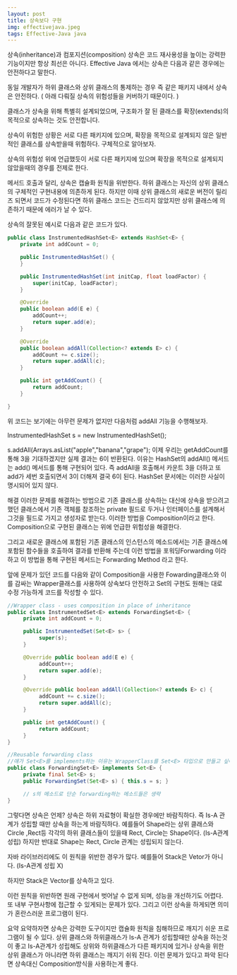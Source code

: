 ```yaml
---
layout: post
title: 상속보다 구현
img: effectivejava.jpeg
tags: Effective-Java java
---
```


상속(inheritance)과 컴포지션(composition)
상속은 코드 재사용성을 높이는 강력한 기능이지만 항상 최선은 아니다. Effective Java 에서는 상속은 다음과 같은 경우에는 안전하다고 말한다.

동일 개발자가 하위 클래스와 상위 클래스의 통제하는 경우 즉 같은 패키지 내에서 상속은 안전하다. ( 아래 다뤄질 상속의 위험성들을 커버하기 때문이다. )

클래스가 상속을 위해 특별히 설계되었으며, 구조화가 잘 된 클래스를 확장(extends)의 목적으로 상속하는 것도 안전합니다.

상속이 위험한 상황은 서로 다른 패키지에 있으며, 확장을 목적으로 설계되지 않은 일반적인 클래스를 상속받을때 위험하다.
구체적으로 알아보자.

상속의 위험성
위에 언급했듯이 서로 다른 패키지에 있으며 확장을 목적으로 설계되지 않았을때의 경우를 전제로 한다.

메서드 호출과 달리, 상속은 캡슐화 원칙을 위반한다.
하위 클래스는 자신의 상위 클래스의 구체적인 구현내용에 의존하게 된다. 하지만 이때 상위 클래스의 새로운 버전이 릴리즈 되면서 코드가 수정된다면 하위 클래스 코드는 건드리지 않았지만 상위 클래스에 의존하기 때문에 에러가 날 수 있다.

상속의 잘못된 예시로 다음과 같은 코드가 있다.

```java
public class InstrumentedHashSet<E> extends HashSet<E> {
    private int addCount = 0;

    public InstrumentedHashSet() {
    }

    public InstrumentedHashSet(int initCap, float loadFactor) {
        super(initCap, loadFactor);
    }

    @Override
    public boolean add(E e) {
        addCount++;
        return super.add(e);
    }

    @Override
    public boolean addAll(Collection<? extends E> c) {
        addCount += c.size();
        return super.addAll(c);
    }

    public int getAddCount() {
        return addCount;
    }

}
```
위 코드는 보기에는 아무런 문제가 없지만 다음처럼 addAll 기능을 수행해보자.

InstrumentedHashSet<String> s = new InstrumentedHashSet<String>();

s.addAll(Arrays.asList("apple","banana","grape");
이제 우리는 getAddCount를 통해 3을 기대하겠지만 실제 결과는 6이 반환된다. 이유는 HashSet의 addAll() 메서드는 add() 메서드를 통해 구현되어 있다. 즉 addAll을 호출해서 카운트 3을 더하고 또 add가 세번 호출되면서 3이 더해져 결국 6이 된다. HashSet 문서에는 이러한 사실이 명시되어 있지 않다.

해결
이러한 문제를 해결하는 방법으로 기존 클래스를 상속하는 대신에 상속을 받으려고 했던 클래스에서 기존 객체를 참조하는 private 필드로 두거나 인터페이스를 설계해서 그것을 필드로 가지고 생성자로 받는다. 이러한 방법을 Composition이라고 한다. Composition으로 구현된 클래스는 위에 언급한 위험성을 해결한다.

그리고 새로운 클래스에 포함된 기존 클래스의 인스턴스의 메소드에서는 기존 클래스에 포함된 함수들을 호출하여 결과를 반환해 주는데 이런 방법을 포워딩Forwarding 이라 하고 이 방법을 통해 구현된 메서드는 Forwarding Method 라고 한다.

앞에 문제가 있던 코드를 다음와 같이 Composition을 사용한 Fowarding클래스와 이를 감싸는 Wrapper클래스를 사용하여 상속보다 안전하고 Set의 구현도 원해는 대로 수정 가능하게 코드를 작성할 수 있다.

```java
//Wrapper class - uses composition in place of inheritance
public class InstrumentedSet<E> extends ForwardingSet<E> {  
     private int addCount = 0;

     public InstrumentedSet(Set<E> s> {
          super(s);
     }

     @Override public boolean add(E e) {
          addCount++;
          return super.add(e);
     }

     @Override public boolean addAll(Collection<? extends E> c) {
          addCount += c.size();
          return super.addAll(c);
     }

     public int getAddCount() {
          return addCount;
     }
}

//Reusable forwarding class
//얘가 Set<E>를 implements하는 이유는 WrapperClass를 Set<E> 타입으로 만들고 싶어서인 것 같다. by sophie
public class ForwardingSet<E> implements Set<E> {  
     private final Set<E> s;
     public ForwardingSet(Set<E> s) { this.s = s; }

     // s의 메소드로 단순 forwarding하는 메소드들은 생략
}
```

그렇다면 상속은 언제?
상속은 하위 자료형이 확실한 경우에만 바람직하다. 즉 Is-A 관계가 성립할 때만 상속을 하는게 바람직하다. 예를들어 Shape라는 상위 클래스와 Circle ,Rect등 각각의 하위 클래스들이 있을때 Rect, Circle는 Shape이다. (Is-A관계 성립) 하지만 반대로 Shape는 Rect, Circle 관계는 성립되지 않는다.

자바 라이브러리에도 이 원칙을 위반한 경우가 많다. 예를들어 Stack은 Vetor가 아니다. (Is-A관계 성립 X)

하지만 Stack은 Vector를 상속하고 있다.

이런 원칙을 위반하면 원래 구현에서 벗어날 수 없게 되며, 성능을 개선하기도 어렵다. 또 내부 구현사항에 접근할 수 있게되는 문제가 있다. 그리고 이런 상속을 하게되면 의미가 혼란스러운 프로그램이 된다.

요약
요약하자면 상속은 강력한 도구이지만 캡슐화 원칙을 침해하므로 깨지기 쉬운 프로그램이 될 수 있다. 상위 클래스와 하위클래스가 Is-A 관계가 성립할때만 상속을 하는것이 좋고 Is-A관계가 성립해도 상위와 하위클래스가 다른 패키지에 있거나 상속을 위한 상위 클래스가 아니라면 하위 클래스는 깨지기 쉬워 진다. 이런 문제가 있다고 파악 된다면 상속대신 Composition방식을 사용하는게 좋다.

